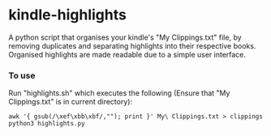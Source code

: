 # kindle-highlights

A python script that organises your kindle's "My Clippings.txt" file, by removing duplicates and separating highlights into their respective books. Organised highlights are made readable due to a simple user interface.

### To use

Run "highlights.sh" which executes the following (Ensure that "My Clippings.txt" is in current directory):

```
awk '{ gsub(/\xef\xbb\xbf/,""); print }' My\ Clippings.txt > clippings
python3 highlights.py
```

